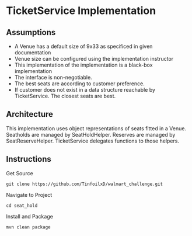 
# TicketService Implementation

## Assumptions

* A Venue has a default size of 9x33 as specificed in given documentation
* Venue size can be configured using the implementation instructor
* This implementation of the implementation is a black-box implementation
* The interface is non-negotiable.
* The best seats are according to customer preference.
* If customer does not exist in a data structure reachable by TicketService. The closest seats are best.


## Architecture

This implementation uses object representations of seats fitted in a Venue. Seatholds are managed by SeatHoldHelper. Reserves are managed by SeatReserveHelper. TicketService delegates functions to those helpers.

## Instructions


Get Source
```
git clone https://github.com/TinfoilxD/walmart_challenge.git
```
Navigate to Project
```
cd seat_hold
```
Install and Package
```
mvn clean package
```

